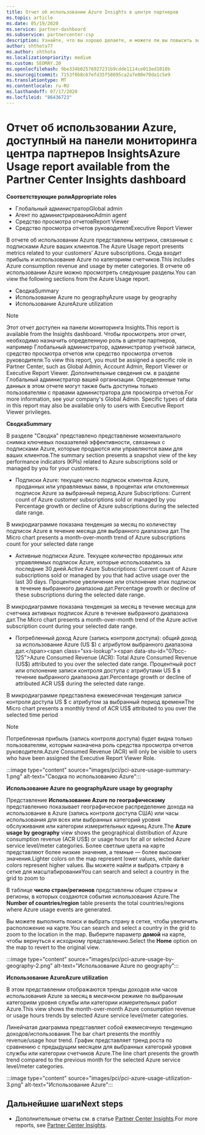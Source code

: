 ```yaml
---
title: Отчет об использовании Azure Insights в центре партнеров
ms.topic: article
ms.date: 05/19/2020
ms.service: partner-dashboard
ms.subservice: partnercenter-csp
description: Узнайте, что вы хорошо делаете, и можете ли вы повысить эффективность использования подписок Azure, которые вы продаете или управляете клиентами.
author: shthota77
ms.author: shthota
ms.localizationpriority: medium
ms.custom: SEOMAY.20
ms.openlocfilehash: 9be334b02576927231b9cdde1114ce013ed1018b
ms.sourcegitcommit: 7153f0b8c67efd35f58695ca2a7e00e70da1c5e9
ms.translationtype: MT
ms.contentlocale: ru-RU
ms.lasthandoff: 07/17/2020
ms.locfileid: "86436723"
---
```

# <a name="azure-usage-report-available-from-the-partner-center-insights-dashboard"></a><span data-ttu-id="07bcc-103">Отчет об использовании Azure, доступный на панели мониторинга центра партнеров Insights</span><span class="sxs-lookup"><span data-stu-id="07bcc-103">Azure Usage report available from the Partner Center Insights dashboard</span></span>

<span data-ttu-id="07bcc-104">**Соответствующие роли**</span><span class="sxs-lookup"><span data-stu-id="07bcc-104">**Appropriate roles**</span></span>
- <span data-ttu-id="07bcc-105">Глобальный администратор</span><span class="sxs-lookup"><span data-stu-id="07bcc-105">Global admin</span></span>
- <span data-ttu-id="07bcc-106">Агент по администрированию</span><span class="sxs-lookup"><span data-stu-id="07bcc-106">Admin agent</span></span>
- <span data-ttu-id="07bcc-107">Средство просмотра отчетов</span><span class="sxs-lookup"><span data-stu-id="07bcc-107">Report Viewer</span></span>
- <span data-ttu-id="07bcc-108">Средство просмотра отчетов руководителя</span><span class="sxs-lookup"><span data-stu-id="07bcc-108">Executive Report Viewer</span></span>

<span data-ttu-id="07bcc-109">В отчете об использовании Azure представлены метрики, связанные с подписками Azure ваших клиентов.</span><span class="sxs-lookup"><span data-stu-id="07bcc-109">The Azure Usage report presents metrics related to your customers’ Azure subscriptions.</span></span> <span data-ttu-id="07bcc-110">Сюда входит прибыль и использование Azure по категориям счетчиков.</span><span class="sxs-lookup"><span data-stu-id="07bcc-110">This includes Azure consumption revenue and usage by meter categories.</span></span> <span data-ttu-id="07bcc-111">В отчете об использовании Azure можно просмотреть следующие разделы.</span><span class="sxs-lookup"><span data-stu-id="07bcc-111">You can view the following sections from the Azure Usage report.</span></span>

- <span data-ttu-id="07bcc-112">Сводка</span><span class="sxs-lookup"><span data-stu-id="07bcc-112">Summary</span></span>
- <span data-ttu-id="07bcc-113">Использование Azure по geography</span><span class="sxs-lookup"><span data-stu-id="07bcc-113">Azure usage by geography</span></span>
- <span data-ttu-id="07bcc-114">Использование Azure</span><span class="sxs-lookup"><span data-stu-id="07bcc-114">Azure utilization</span></span>

 > [!NOTE]
 > <span data-ttu-id="07bcc-115">Этот отчет доступен на панели мониторинга Insights.</span><span class="sxs-lookup"><span data-stu-id="07bcc-115">This report is available from the Insights dashboard.</span></span> <span data-ttu-id="07bcc-116">Чтобы просмотреть этот отчет, необходимо назначить определенную роль в центре партнеров, например Глобальный администратор, администратор учетной записи, средство просмотра отчетов или средство просмотра отчетов руководителя.</span><span class="sxs-lookup"><span data-stu-id="07bcc-116">To view this report, you must be assigned a specific role in Partner Center, such as Global Admin, Account Admin, Report Viewer or Executive Report Viewer.</span></span> <span data-ttu-id="07bcc-117">Дополнительные сведения см. в разделе Глобальный администратор вашей организации. Определенные типы данных в этом отчете могут также быть доступны только пользователям с правами администратора для просмотра отчетов.</span><span class="sxs-lookup"><span data-stu-id="07bcc-117">For more information, see your company's Global Admin. Specific types of data in this report may also be available only to users with Executive Report Viewer privileges.</span></span>

<span data-ttu-id="07bcc-118">**Сводка**</span><span class="sxs-lookup"><span data-stu-id="07bcc-118">**Summary**</span></span>

<span data-ttu-id="07bcc-119">В разделе "Сводка" представлено представление моментального снимка ключевых показателей эффективности, связанных с подписками Azure, которые продаются или управляются вами для ваших клиентов.</span><span class="sxs-lookup"><span data-stu-id="07bcc-119">The summary section presents a snapshot view of the key performance indicators (KPIs) related to Azure subscriptions sold or managed by you for your customers.</span></span>  

- <span data-ttu-id="07bcc-120">Подписки Azure: текущее число подписок клиентов Azure, проданных или управляемых вами, в процентах или отклоненных подписок Azure за выбранный период.</span><span class="sxs-lookup"><span data-stu-id="07bcc-120">Azure Subscriptions: Current count of Azure customer subscriptions sold or managed by you Percentage growth or decline of Azure subscriptions during the selected date range.</span></span>

<span data-ttu-id="07bcc-121">В микродиаграмме показана тенденция за месяц по количеству подписок Azure в течение месяца для выбранного диапазона дат.</span><span class="sxs-lookup"><span data-stu-id="07bcc-121">The Micro chart presents a month-over-month trend of Azure subscriptions count for your selected date range</span></span>
- <span data-ttu-id="07bcc-122">Активные подписки Azure. Текущее количество проданных или управляемых подписок Azure, которые использовались за последние 30 дней.</span><span class="sxs-lookup"><span data-stu-id="07bcc-122">Active Azure Subscriptions: Current count of Azure subscriptions sold or managed by you that had active usage over the last 30 days.</span></span>
<span data-ttu-id="07bcc-123">Процентное увеличение или отклонение этих подписок в течение выбранного диапазона дат.</span><span class="sxs-lookup"><span data-stu-id="07bcc-123">Percentage growth or decline of these subscriptions during the selected date range.</span></span>

<span data-ttu-id="07bcc-124">В микродиаграмме показана тенденция за месяц в течение месяца для счетчика активных подписок Azure в течение выбранного диапазона дат.</span><span class="sxs-lookup"><span data-stu-id="07bcc-124">The Micro chart presents a month-over-month trend of the Azure active subscription count during your selected date range.</span></span>

- <span data-ttu-id="07bcc-125">Потребленный доход Azure (запись контроля доступа): общий доход за использование Azure (US $) с атрибутом выбранного диапазона дат.</span><span class="sxs-lookup"><span data-stu-id="07bcc-125">Azure Consumed Revenue (ACR): Total Azure Consumed Revenue (US$) attributed to you over the selected date range.</span></span>
<span data-ttu-id="07bcc-126">Процентный рост или отклонение записи контроля доступа с атрибутами US $ в течение выбранного диапазона дат.</span><span class="sxs-lookup"><span data-stu-id="07bcc-126">Percentage growth or decline of attributed ACR US$ during the selected date range.</span></span> 

<span data-ttu-id="07bcc-127">В микродиаграмме представлена ежемесячная тенденция записи контроля доступа US $ с атрибутом за выбранный период времени</span><span class="sxs-lookup"><span data-stu-id="07bcc-127">The Micro chart presents a monthly trend of ACR US$ attributed to you over the selected time period</span></span>


> [!NOTE]
 > <span data-ttu-id="07bcc-128">Потребленная прибыль (запись контроля доступа) будет видна только пользователям, которым назначена роль средства просмотра отчетов руководителя.</span><span class="sxs-lookup"><span data-stu-id="07bcc-128">Azure Consumed Revenue (ACR) will only be visible to users who have been assigned the Executive Report Viewer Role.</span></span>

:::image type="content" source="images/pci/pci-azure-usage-summary-1.png" alt-text="Сводка по использованию Azure":::

<span data-ttu-id="07bcc-130">**Использование Azure по geography**</span><span class="sxs-lookup"><span data-stu-id="07bcc-130">**Azure usage by geography**</span></span>

<span data-ttu-id="07bcc-131">Представление **Использование Azure по географическому** представлению показывает географическое распределение дохода на использование в Azure (запись контроля доступа США) или часы использования для всех или выбранных категорий уровня обслуживания или категории измерительных единиц Azure.</span><span class="sxs-lookup"><span data-stu-id="07bcc-131">The **Azure usage by geography** view shows the geographical distribution of Azure consumption revenue (ACR US$) or usage hours for all or selected Azure service level/meter categories.</span></span> <span data-ttu-id="07bcc-132">Более светлые цвета на карте представляют более низкие значения, а темные — более высокие значения.</span><span class="sxs-lookup"><span data-stu-id="07bcc-132">Lighter colors on the map represent lower values, while darker colors represent higher values.</span></span> <span data-ttu-id="07bcc-133">Вы можете найти и выбрать страну в сетке для масштабирования</span><span class="sxs-lookup"><span data-stu-id="07bcc-133">You can search and select a country in the grid to zoom to</span></span> 

<span data-ttu-id="07bcc-134">В таблице **число стран/регионов** представлены общие страны и регионы, в которых создаются события использования Azure.</span><span class="sxs-lookup"><span data-stu-id="07bcc-134">The **Number of countries/region** table presents the total countries/regions where Azure usage events are generated.</span></span>

<span data-ttu-id="07bcc-135">Вы можете выполнить поиск и выбрать страну в сетке, чтобы увеличить расположение на карте.</span><span class="sxs-lookup"><span data-stu-id="07bcc-135">You can search and select a country in the grid to zoom to the location in the map.</span></span> <span data-ttu-id="07bcc-136">Выберите параметр **домой** на карте, чтобы вернуться к исходному представлению.</span><span class="sxs-lookup"><span data-stu-id="07bcc-136">Select the **Home** option on the map to revert to the original view.</span></span>

:::image type="content" source="images/pci/pci-azure-usage-by-geography-2.png" alt-text="Использование Azure по geography":::

<span data-ttu-id="07bcc-138">**Использование Azure**</span><span class="sxs-lookup"><span data-stu-id="07bcc-138">**Azure utilization**</span></span>

<span data-ttu-id="07bcc-139">В этом представлении отображаются тренды доходов или часов использования Azure за месяц в месячном режиме по выбранным категориям уровня службы или категории измерительных работ Azure.</span><span class="sxs-lookup"><span data-stu-id="07bcc-139">This view shows the month-over-month Azure consumption revenue or usage hours trends by selected Azure service level/meter categories.</span></span> 

<span data-ttu-id="07bcc-140">Линейчатая диаграмма представляет собой ежемесячную тенденцию доходов/использования.</span><span class="sxs-lookup"><span data-stu-id="07bcc-140">The bar chart presents the monthly revenue/usage hour trend.</span></span> <span data-ttu-id="07bcc-141">График представляет тренд роста по сравнению с предыдущим месяцем для выбранных категорий уровня службы или категории счетчиков Azure.</span><span class="sxs-lookup"><span data-stu-id="07bcc-141">The line chart presents the growth trend compared to the previous month for the selected Azure service level/meter categories.</span></span>

:::image type="content" source="images/pci/pci-azure-usage-utilization-3.png" alt-text="Использование Azure":::

## <a name="next-steps"></a><span data-ttu-id="07bcc-143">Дальнейшие шаги</span><span class="sxs-lookup"><span data-stu-id="07bcc-143">Next steps</span></span>

- <span data-ttu-id="07bcc-144">Дополнительные отчеты см. в статье [Partner Center Insights](partner-center-insights.md).</span><span class="sxs-lookup"><span data-stu-id="07bcc-144">For more reports, see [Partner Center Insights](partner-center-insights.md).</span></span>
